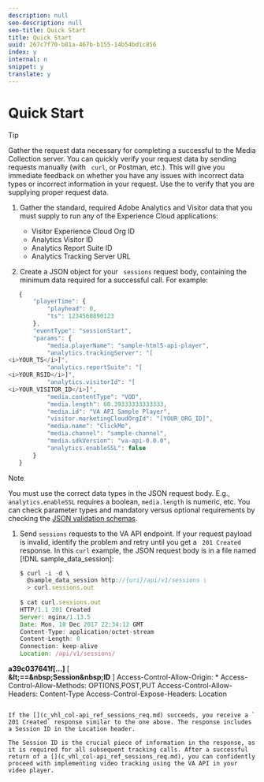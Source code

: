 ```yaml
---
description: null
seo-description: null
seo-title: Quick Start
title: Quick Start
uuid: 267c7f70-b81a-467b-b155-14b54bd1c856
index: y
internal: n
snippet: y
translate: y
---
```


# Quick Start


<a id="section_m5w_dl5_gcb"></a>


>[!TIP]
>
>Gather the request data necessary for completing a successful[](c_vhl_col-api_ref_sessions_req.md) to the Media Collection server. You can quickly verify your request data by sending requests manually (with ` curl`, or Postman, etc.). This will give you immediate feedback on whether you have any issues with incorrect data types or incorrect information in your request. Use the [](c_vhl_col-api_ref_json_validation.md) to verify that you are supplying proper request data. 

1. Gather the standard, required Adobe Analytics and Visitor data that you must supply to run any of the Experience Cloud applications: 
    * Visitor Experience Cloud Org ID
    * Analytics Visitor ID
    * Analytics Report Suite ID
    * Analytics Tracking Server URL

1. Create a JSON object for your ` sessions` request body, containing the minimum data required for a successful call. For example:

```javascript
   { 
       "playerTime": { 
           "playhead": 0, 
           "ts": 1234560890123 
       }, 
       "eventType": "sessionStart", 
       "params": { 
           "media.playerName": "sample-html5-api-player", 
           "analytics.trackingServer": "[ 
<i>YOUR_TS</i>]", 
           "analytics.reportSuite": "[ 
<i>YOUR_RSID</i>]", 
           "analytics.visitorId": "[ 
<i>YOUR_VISITOR_ID</i>]", 
           "media.contentType": "VOD", 
           "media.length": 60.39333333333333, 
           "media.id": "VA API Sample Player", 
           "visitor.marketingCloudOrgId": "[YOUR_ORG_ID]", 
           "media.name": "ClickMe", 
           "media.channel": "sample-channel", 
           "media.sdkVersion": "va-api-0.0.0", 
           "analytics.enableSSL": false 
       } 
   }
```

>[!NOTE]
>
>You must use the correct data types in the JSON request body. E.g., ` analytics.enableSSL` requires a boolean, `media.length` is numeric, etc. You can check parameter types and mandatory versus optional requirements by checking the [JSON validation schemas](#concept_rlq_nqp_qbb/section_cpy_3xc_mcb). 

1. Send `sessions` requests to the VA API endpoint. If your request payload is invalid, identify the problem and retry until you get a ` 201 Created` response. In this `curl` example, the JSON request body is in a file named [!DNL sample_data_session]: 

   ```javascript
   $ curl -i -d \ 
     @sample_data_session http://{uri}/api/v1/sessions \ 
     > curl.sessions.out 
    
   $ cat curl.sessions.out 
   HTTP/1.1 201 Created 
   Server: nginx/1.13.5 
   Date: Mon, 18 Dec 2017 22:34:12 GMT 
   Content-Type: application/octet-stream 
   Content-Length: 0 
   Connection: keep-alive 
   Location: /api/v1/sessions/ 
<b>a39c037641f[…]</b> [  
<b>&amp;lt;==&amp;nbsp;Session&amp;nbsp;ID</b> ] 
   Access-Control-Allow-Origin: * 
   Access-Control-Allow-Methods: OPTIONS,POST,PUT 
   Access-Control-Allow-Headers: Content-Type 
   Access-Control-Expose-Headers: Location
   
   ```

If the [](c_vhl_col-api_ref_sessions_req.md) succeeds, you receive a ` 201 Created` response similar to the one above. The response includes a Session ID in the Location header. 

The Session ID is the crucial piece of information in the response, as it is required for all subsequent tracking calls. After a successful return of a [](c_vhl_col-api_ref_sessions_req.md), you can confidently proceed with implementing video tracking using the VA API in your video player.
